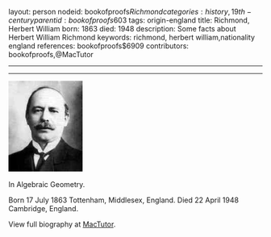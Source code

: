 layout: person
nodeid: bookofproofs$Richmond
categories: history,19th-century
parentid: bookofproofs$603
tags: origin-england
title: Richmond, Herbert William
born: 1863
died: 1948
description: Some facts about Herbert William Richmond
keywords: richmond, herbert william,nationality england
references: bookofproofs$6909
contributors: bookofproofs,@MacTutor

---


---

![Richmond.jpg](https://github.com/bookofproofs/bookofproofs.github.io/blob/main/_sources/_assets/images/portraits/Richmond.jpg?raw=true)

In Algebraic Geometry.

Born 17 July 1863 Tottenham, Middlesex, England. Died 22 April 1948 Cambridge, England.


View full biography at [MacTutor](https://mathshistory.st-andrews.ac.uk/Biographies/Richmond/).